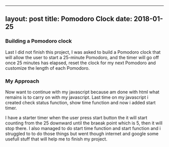 
---
layout: post
title: Pomodoro Clock
date: 2018-01-25
---


### Building a Pomodoro clock

Last I did not finish this project, I was asked to build a Pomodoro clock that will allow the user to start a 25-minute Pomodoro, and the timer will go off once 25 minutes has elapsed, reset the clock for my next Pomodoro and customize the length of each Pomodoro.


### My Approach

Now want to continue with my javascript because am done with html what remains is to carry on with my javascript. Last time on my javascript i created check status  function, show time function and now i added start timer.

I have a starter timer when the user press start button the it will start counting from the 25 downward until the braeak point which is 5, then it will stop there. I also managed to do start time function and start function and i struggled to to do those things but went though internet and google some usefull stuff that will help me to finish my project.
